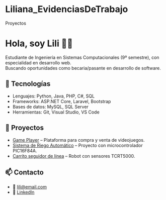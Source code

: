 # Liliana_EvidenciasDeTrabajo
Proyectos 
# Hola, soy Lili 👩‍💻
Estudiante de Ingeniería en Sistemas Computacionales (9º semestre), con especialidad en desarrollo web.  
Buscando oportunidades como becaria/pasante en desarrollo de software.  

## 🚀 Tecnologías
- Lenguajes: Python, Java, PHP, C#, SQL
- Frameworks: ASP.NET Core, Laravel, Bootstrap
- Bases de datos: MySQL, SQL Server
- Herramientas: Git, Visual Studio, VS Code

## 📁 Proyectos
- [Game Player](https://lilimendez.github.io/game-player) – Plataforma para compra y venta de videojuegos.
- [Sistema de Riego Automático](#) – Proyecto con microcontrolador PIC16F84A.
- [Carrito seguidor de línea](#) – Robot con sensores TCRT5000.

## 📫 Contacto
- 📧 lili@email.com
- 🔗 [LinkedIn](https://linkedin.com/in/tuusuario)
